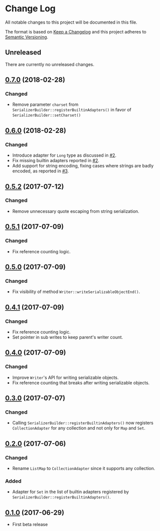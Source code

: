 # Change Log
All notable changes to this project will be documented in this file.

The format is based on [Keep a Changelog](http://keepachangelog.com/)
and this project adheres to [Semantic Versioning](http://semver.org/).

## Unreleased
There are currently no unreleased changes.

## [0.7.0](https://github.com/marcospassos/java-php-serializer/releases/tag/0.7.0) (2018-02-28)

### Changed

- Remove parameter `charset` from `SerializerBuilder::registerBuiltinAdapters()` in favor of `SerializerBuilder::setCharset()`

## [0.6.0](https://github.com/marcospassos/java-php-serializer/releases/tag/0.6.0) (2018-02-28)

### Changed

- Introduce adapter for `Long` type as discussed in [#2](https://github.com/marcospassos/java-php-serializer/issues/2). 
- Fix missing builtin adapters reported in [#2](https://github.com/marcospassos/java-php-serializer/issues/2).
- Add support for string encoding, fixing cases where strings are badly encoded, as reported in [#3](https://github.com/marcospassos/java-php-serializer/issues/3).

## [0.5.2](https://github.com/marcospassos/java-php-serializer/releases/tag/0.5.2) (2017-07-12)

### Changed

- Remove unnecessary quote escaping from string serialization.


## [0.5.1](https://github.com/marcospassos/java-php-serializer/releases/tag/0.5.1) (2017-07-09)

### Changed

- Fix reference counting logic.

## [0.5.0](https://github.com/marcospassos/java-php-serializer/releases/tag/0.5.0) (2017-07-09)

### Changed

- Fix visibility of method `Writer::writeSerializableObjectEnd()`.

## [0.4.1](https://github.com/marcospassos/java-php-serializer/releases/tag/0.4.1) (2017-07-09)

### Changed

- Fix reference counting logic.
- Set pointer in sub writes to keep parent's writer count.

## [0.4.0](https://github.com/marcospassos/java-php-serializer/releases/tag/0.4.0) (2017-07-09)

### Changed

- Improve `Writer`'s API for writing serializable objects.
- Fix reference counting that breaks after writing serializable objects.

## [0.3.0](https://github.com/marcospassos/java-php-serializer/releases/tag/0.3.0) (2017-07-07)

### Changed

- Calling `SerializerBuilder::registerBuiltinAdapters()` now registers
`CollectionAdapter` for any collection and not only for `Map` and `Set`.

## [0.2.0](https://github.com/marcospassos/java-php-serializer/releases/tag/0.2.0) (2017-07-06)

### Changed

- Rename `ListMap` to `CollectionAdapter` since it supports any collection.

### Added

- Adapter for `Set` in the list of builtin adapters registered by 
`SerializerBuilder::registerBuiltinAdapters()`. 

## [0.1.0](https://github.com/marcospassos/java-php-serializer/releases/tag/0.1.0) (2017-06-29)

- First beta release
